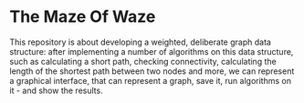 # The Maze Of Waze

This repository is about developing a weighted, deliberate graph data structure: after implementing a number of algorithms on this data structure, such as calculating a short path, checking connectivity, calculating the length of the shortest path between two nodes and more, we can represent a graphical interface, that can represent a graph, save it, run algorithms on it - and show the results. 
